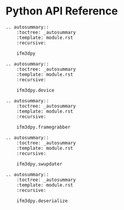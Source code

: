 Python API Reference
====================

```{eval-rst}
.. autosummary::
    :toctree: _autosummary
    :template: module.rst
    :recursive:

    ifm3dpy
```

```{eval-rst}
.. autosummary::
    :toctree: _autosummary
    :template: module.rst
    :recursive:

    ifm3dpy.device
```

```{eval-rst}
.. autosummary::
    :toctree: _autosummary
    :template: module.rst
    :recursive:

    ifm3dpy.framegrabber
```

```{eval-rst}
.. autosummary::
    :toctree: _autosummary
    :template: module.rst
    :recursive:

    ifm3dpy.swupdater
```

```{eval-rst}
.. autosummary::
    :toctree: _autosummary
    :template: module.rst
    :recursive:

    ifm3dpy.deserialize
```
